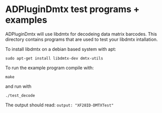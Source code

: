 # ADPluginDmtx test programs + examples

ADPluginDmtx will use libdmtx for decodeing data matrix barcodes. This directory contains programs that are used to test 
your libdmtx intallation.

To install libdmtx on a debian based system with apt:
```
sudo apt-get install libdmtx-dev dmtx-utils
```
To run the example program compile with:
```
make
```
and run with
```
./test_decode
```
The output should read: `output: "XF28ID-DMTXTest"`